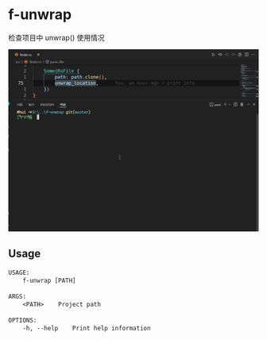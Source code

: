 # f-unwrap
检查项目中 unwrap() 使用情况

<img src="static/f-unwrap.gif" alt="show" width="800" />

## Usage
```
USAGE:
    f-unwrap [PATH]

ARGS:
    <PATH>    Project path

OPTIONS:
    -h, --help    Print help information
```